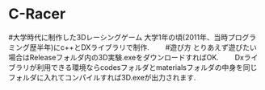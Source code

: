 # C-Racer

#大学時代に制作した3Dレーシングゲーム
大学1年の頃(2011年、当時プログラミング歴半年)にc++とDXライブラリで制作.　　
#遊び方
とりあえず遊びたい場合はReleaseフォルダ内の3D実験.exeをダウンロードすればOK.　　
Dxライブラリが利用できる環境ならcodesフォルダとmaterialsフォルダの中身を同じフォルダに入れてコンパイルすれば3D.exeが出力されます.  
